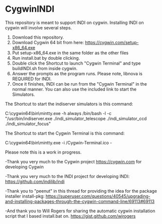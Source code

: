 # CygwinINDI

This repository is meant to support INDI on cygwin.  Installing INDI on cygwin will involve several steps.

1. Download this repository.
2. Download Cygwin 64 bit from here: https://cygwin.com/setup-x86_64.exe
3. Put setup-x86_64.exe in the same folder as the other files
4. Run install.bat by double clicking.
5. Double click the Shortcut to launch "Cygwin Terminal" and type buildINDI.sh from inside cygwin.
6. Answer the prompts as the program runs.  Please note, libnova is REQUIRED for INDI.
7. Once it finishes, INDI can be run from the "Cygwin Terminal" in the normal manner.  You can also use the included link to start the Simulators.

The Shortcut to start the indiserver simulators is this command:

C:\cygwin64\bin\mintty.exe -h always /bin/bash -l -c "/usr/bin/indiserver.exe ./indi_simulator_telescope ./indi_simulator_ccd ./indi_simulator_focus"

The Shortcut to start the Cygwin Terminal is this command:

C:\cygwin64\bin\mintty.exe -i /Cygwin-Terminal.ico -

Please note this is a work in progress.

-Thank you very much to the Cygwin project https://cygwin.com for developing Cygwin

-Thank you very much to the INDI project for developing INDI: https://github.com/indilib/indi

-Thank you to "peenut" in this thread for providing the idea for the package installer install-pkg:
https://superuser.com/questions/40545/upgrading-and-installing-packages-through-the-cygwin-command-line/69113#69113

-And thank you to Will Rogers for sharing the automatic cygwin installation script that I based install.bat on. https://gist.github.com/wjrogers
